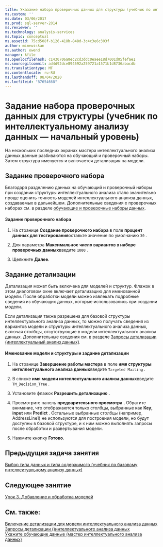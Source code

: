 ```yaml
---
title: Указание набора проверочных данных для структуры (учебник по интеллектуальному анализу данных — базовый) | Документация Майкрософт
ms.custom: ''
ms.date: 03/06/2017
ms.prod: sql-server-2014
ms.reviewer: ''
ms.technology: analysis-services
ms.topic: conceptual
ms.assetid: 75cd508f-b126-418b-848d-3c4c3e6c303f
author: minewiskan
ms.author: owend
manager: kfile
ms.openlocfilehash: c1430706a0ec2cd3ddc0eaee18d7001d05fefae1
ms.sourcegitcommit: ad4d92dce894592a259721a1571b1d8736abacdb
ms.translationtype: MT
ms.contentlocale: ru-RU
ms.lasthandoff: 08/04/2020
ms.locfileid: "87654668"
---
```

# <a name="specifying-a-testing-data-set-for-the-structure-basic-data-mining-tutorial"></a>Задание набора проверочных данных для структуры (учебник по интеллектуальному анализу данных — начальный уровень)
  На нескольких последних экранах мастера интеллектуального анализа данных данные разбиваются на обучающий и проверочный наборы. Затем структура именуется и включается детализация на модели.  
  
## <a name="specifying-a-testing-set"></a>Задание проверочного набора  
 Благодаря разделению данных на обучающий и проверочный наборы при создании структуры интеллектуального анализа стало значительно проще оценить точность моделей интеллектуального анализа данных, создаваемых в дальнейшем. Дополнительные сведения о проверочных наборах см. в разделе [обучающие и проверочные наборы данных](../../2014/analysis-services/data-mining/training-and-testing-data-sets.md).  
  
#### <a name="to-specify-the-testing-set"></a>Задание проверочного набора  
  
1.  На странице **Создание проверочного набора** в поле **процент данных для тестирования**оставьте значение по умолчанию `30` .  
  
2.  Для параметра **Максимальное число вариантов в наборе проверочных данных**введите `1000` .  
  
3.  Щелкните **Далее**.  
  
## <a name="specifying-drillthrough"></a>Задание детализации  
 Детализация может быть включена для моделей и структур. Флажок в этом диалоговом окне включает детализацию для именованной модели. После обработки модели можно извлекать подробные сведения из обучающих данных, которые использовались при создании модели.  
  
 Если детализация также разрешена для базовой структуры интеллектуального анализа данных, то можно получать сведения из вариантов модели и структуры интеллектуального анализа данных, включая столбцы, отсутствующие в модели интеллектуального анализа данных. Дополнительные сведения см. в разделе [Запросы детализации (интеллектуальный анализ данных)](../../2014/analysis-services/data-mining/drillthrough-queries-data-mining.md).  
  
#### <a name="to-name-the-model-and-structure-and-specify-drillthrough"></a>Именование модели и структуры и задание детализации  
  
1.  На странице **Завершение работы мастера** в поле **имя структуры интеллектуального анализа данных**введите `Targeted Mailing` .  
  
2.  В списке **имя модели интеллектуального анализа данных**введите `TM_Decision_Tree` .  
  
3.  Установите флажок **Разрешить детализацию** .  
  
4.  Просмотрите панель **предварительного просмотра** . Обратите внимание, что отображаются только столбцы, выбранные как **Key**, **input** или **Predict** . Остальные выбранные столбцы (например, AddressLine1) не используются для построения модели, но будут доступны в базовой структуре, и к ним можно выполнять запросы после обработки и развертывания модели.  
  
5.  Нажмите кнопку **Готово**.  
  
## <a name="previous-task-in-lesson"></a>Предыдущая задача занятия  
 [Выбор типа данных и типа содержимого &#40;учебник по базовому интеллектуальному анализу данных&#41;](../../2014/tutorials/specifying-the-data-type-and-content-type-basic-data-mining-tutorial.md)  
  
## <a name="next-lesson"></a>Следующее занятие  
 [Урок 3. Добавление и обработка моделей](../../2014/tutorials/lesson-3-adding-and-processing-models.md)  
  
## <a name="see-also"></a>См. также:  
 [Включение детализации для модели интеллектуального анализа данных](../../2014/analysis-services/data-mining/enable-drillthrough-for-a-mining-model.md)   
 [Запросы детализации &#40;&#41;интеллектуального анализа данных](../../2014/analysis-services/data-mining/drillthrough-queries-data-mining.md)   
 [Укажите обучающие данные &#40;мастер интеллектуального анализа данных&#41;](../../2014/analysis-services/specify-the-training-data-data-mining-wizard.md)  
  
  
